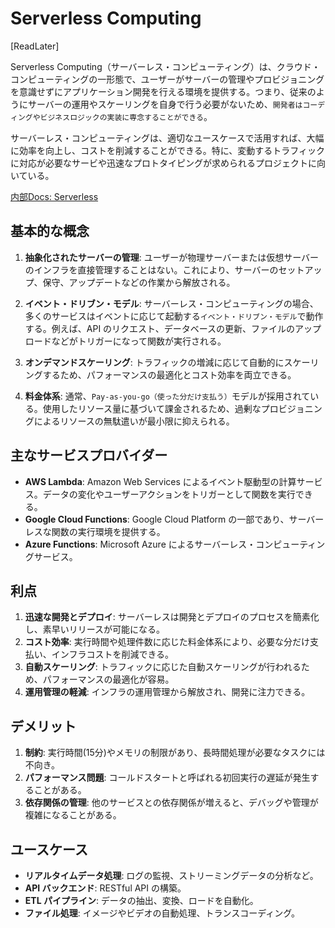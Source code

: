 # Serverless Computing

[ReadLater]

Serverless Computing（サーバーレス・コンピューティング）は、クラウド・コンピューティングの一形態で、ユーザーがサーバーの管理やプロビジョニングを意識せずにアプリケーション開発を行える環境を提供する。つまり、従来のようにサーバーの運用やスケーリングを自身で行う必要がないため、`開発者はコーディングやビジネスロジックの実装に専念することができる`。

サーバーレス・コンピューティングは、適切なユースケースで活用すれば、大幅に効率を向上し、コストを削減することができる。特に、変動するトラフィックに対応が必要なサービや迅速なプロトタイピングが求められるプロジェクトに向いている。

[内部Docs: Serverless](../../infra/architecture/serverless.md)

## 基本的な概念

1. **抽象化されたサーバーの管理**: ユーザーが物理サーバーまたは仮想サーバーのインフラを直接管理することはない。これにより、サーバーのセットアップ、保守、アップデートなどの作業から解放される。

2. **イベント・ドリブン・モデル**: サーバーレス・コンピューティングの場合、多くのサービスはイベントに応じて起動する`イベント・ドリブン・モデル`で動作する。例えば、API のリクエスト、データベースの更新、ファイルのアップロードなどがトリガーになって関数が実行される。

3. **オンデマンドスケーリング**: トラフィックの増減に応じて自動的にスケーリングするため、パフォーマンスの最適化とコスト効率を両立できる。

4. **料金体系**: 通常、`Pay-as-you-go（使った分だけ支払う）`モデルが採用されている。使用したリソース量に基づいて課金されるため、過剰なプロビジョニングによるリソースの無駄遣いが最小限に抑えられる。

## 主なサービスプロバイダー

- **AWS Lambda**: Amazon Web Services によるイベント駆動型の計算サービス。データの変化やユーザーアクションをトリガーとして関数を実行できる。
- **Google Cloud Functions**: Google Cloud Platform の一部であり、サーバーレスな関数の実行環境を提供する。
- **Azure Functions**: Microsoft Azure によるサーバーレス・コンピューティングサービス。

## 利点

1. **迅速な開発とデプロイ**: サーバーレスは開発とデプロイのプロセスを簡素化し、素早いリリースが可能になる。
2. **コスト効率**: 実行時間や処理件数に応じた料金体系により、必要な分だけ支払い、インフラコストを削減できる。
3. **自動スケーリング**: トラフィックに応じた自動スケーリングが行われるため、パフォーマンスの最適化が容易。
4. **運用管理の軽減**: インフラの運用管理から解放され、開発に注力できる。

## デメリット

1. **制約**: 実行時間(15分)やメモリの制限があり、長時間処理が必要なタスクには不向き。
2. **パフォーマンス問題**: コールドスタートと呼ばれる初回実行の遅延が発生することがある。
3. **依存関係の管理**: 他のサービスとの依存関係が増えると、デバッグや管理が複雑になることがある。

## ユースケース

- **リアルタイムデータ処理**: ログの監視、ストリーミングデータの分析など。
- **API バックエンド**: RESTful API の構築。
- **ETL パイプライン**: データの抽出、変換、ロードを自動化。
- **ファイル処理**: イメージやビデオの自動処理、トランスコーディング。
